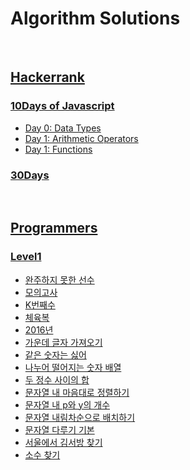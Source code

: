 # Algorithm Solutions
<br/>

## [Hackerrank](/Hackerrank)

### [10Days of Javascript](/Hackerrank/10Days%20of%20Javascript)
- [Day 0: Data Types](/Hackerrank/10Days%20of%20Javascript/Day%200:%20Data%20Types.js)
- [Day 1: Arithmetic Operators](/Hackerrank/10Days%20of%20Javascript/Day%201:%20Arithmetic%20Operators.js)
- [Day 1: Functions](/Hackerrank/10Days%20of%20Javascript/Day%201:%20Functions.js)

### [30Days](/Hackerrank/30Days)
<br/>

## [Programmers](/Programmers)
### [Level1](/Programmers/Level1)

- [완주하지 못한 선수](/Programmers/Level1/완주하지%20못한%20선수.md)
- [모의고사](/Programmers/Level1/모의고사.md)
- [K번째수](/Programmers/Level1/K번째수.md)
- [체육복](/Programmers/Level1/체육복.md)
- [2016년](/Programmers/Level1/2016년.md)
- [가운데 글자 가져오기](/Programmers/Level1/가운데%20글자%20가져오기.md)
- [같은 숫자는 싫어](/Programmers/Level1/같은%20숫자는%20싫어.md)
- [나누어 떨어지는 숫자 배열](/Programmers/Level1/나누어%20떨어지는%20숫자%20배열.md)
- [두 정수 사이의 합](/Programmers/Level1/두%20정수%20사이의%20합.md)
- [문자열 내 마음대로 정렬하기](/Programmers/Level1/문자열%20내%20마음대로%20정렬하기.md)
- [문자열 내 p와 y의 개수](/Programmers/Level1/문자열%20내%20p와%20y의%20개수.md)
- [문자열 내림차순으로 배치하기](/Programmers/Level1/문자열%20내림차순으로%20배치하기.md)
- [문자열 다루기 기본](/Programmers/Level1/문자열%20다루기%20기본.md)
- [서울에서 김서방 찾기](/Programmers/Level1/서울에서%20김서방%20찾기.md)
- [소수 찾기](/Programmers/Level1/소수%20찾기.md)

